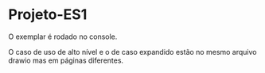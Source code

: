 # Projeto-ES1

O exemplar é rodado no console.

O caso de uso de alto nível e o de caso expandido estão no mesmo arquivo drawio mas em páginas diferentes.
